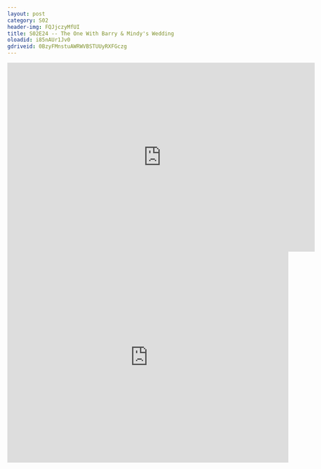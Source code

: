 ```yaml
---
layout: post 
category: S02 
header-img: FQJjczyMfUI 
title: S02E24 -- The One With Barry & Mindy's Wedding 
oloadid: i85nAUr1Jv0 
gdriveid: 0BzyFMnstuAWRWVBSTUUyRXFGczg 
--- 
```

<!--more--> 
<iframe src='https://openload.co/embed/i85nAUr1Jv0/' width='700' height='430' frameborder='0' scrolling='no' allowfullscreen='allowfullscreen'></iframe> 
<iframe src='https://drive.google.com/file/d/0BzyFMnstuAWRWVBSTUUyRXFGczg/preview' width='640' height='480' frameborder='0' scrolling='no' allowfullscreen='allowfullscreen'></iframe> 